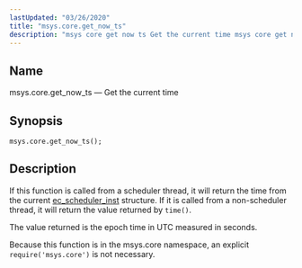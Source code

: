```yaml
---
lastUpdated: "03/26/2020"
title: "msys.core.get_now_ts"
description: "msys core get now ts Get the current time msys core get now ts If this function is called from a scheduler thread it will return the time from the current ec scheduler inst structure If it is called from a non scheduler thread it will return the value returned..."
---
```


<a name="lua.ref.msys.core.get_now_ts"></a> 
## Name

msys.core.get_now_ts — Get the current time

<a name="idp24110688"></a> 
## Synopsis

`msys.core.get_now_ts();`

<a name="idp24112288"></a> 
## Description

If this function is called from a scheduler thread, it will return the time from the current [ec_scheduler_inst](/momentum/3/3-api/structs-ec-scheduler-inst) structure. If it is called from a non-scheduler thread, it will return the value returned by `time()`.

The value returned is the epoch time in UTC measured in seconds.

Because this function is in the msys.core namespace, an explicit `require('msys.core')` is not necessary.